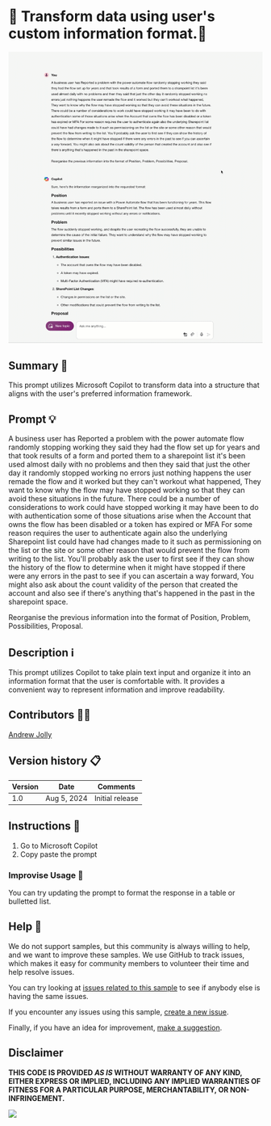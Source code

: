 # 🚀 Transform data using user's custom information format.📆

![Demo](./assets/demo.gif)

## Summary 📜

This prompt utilizes Microsoft Copilot to transform data into a structure that aligns with the user's preferred information framework.

## Prompt 💡

A business user has Reported a problem with the power automate flow randomly stopping working they said they had the flow set up for years and that took results of a form and ported them to a sharepoint list it's been used almost daily with no problems and then they said that just the other day it randomly stopped working no errors just nothing happens the user remade the flow and it worked but they can't workout what happened, They want to know why the flow may have stopped working so that they can avoid these situations in the future. There could be a number of considerations to work could have stopped working it may have been to do with authentication some of those situations arise when the Account that owns the flow has been disabled or a token has expired or MFA For some reason requires the user to authenticate again also the underlying Sharepoint list could have had changes made to it such as permissioning on the list or the site or some other reason that would prevent the flow from writing to the list. You'll probably ask the user to first see if they can show the history of the flow to determine when it might have stopped if there were any errors in the past to see if you can ascertain a way forward, You might also ask about the count validity of the person that created the account and also see if there's anything that's happened in the past in the sharepoint space.
 
Reorganise the previous information into the format of Position, Problem, Possibilities, Proposal.

## Description ℹ️

This prompt utilizes Copilot to take plain text input and organize it into an information format that the user is comfortable with. It provides a convenient way to represent information and improve readability.

## Contributors 👨‍💻

[Andrew Jolly](https://www.linkedin.com/in/andrewjolly/)

## Version history 📋

Version|Date|Comments
-------|----|--------
1.0|Aug 5, 2024|Initial release

## Instructions 📝


1. Go to Microsoft Copilot
2. Copy paste the  prompt


### Improvise Usage 🚀

You can try updating the prompt to format the response in a table or bulletted list.


## Help 💁

We do not support samples, but this community is always willing to help, and we want to improve these samples. We use GitHub to track issues, which makes it easy for  community members to volunteer their time and help resolve issues.

You can try looking at [issues related to this sample](https://github.com/pnp/copilot-prompts/issues?q=label%3A%22sample%3A%20YOUR-SAMPLE-NAME%22) to see if anybody else is having the same issues.

If you encounter any issues using this sample, [create a new issue](https://github.com/pnp/copilot-prompts/issues/new).

Finally, if you have an idea for improvement, [make a suggestion](https://github.com/pnp/copilot-prompts/issues/new).

## Disclaimer

**THIS CODE IS PROVIDED *AS IS* WITHOUT WARRANTY OF ANY KIND, EITHER EXPRESS OR IMPLIED, INCLUDING ANY IMPLIED WARRANTIES OF FITNESS FOR A PARTICULAR PURPOSE, MERCHANTABILITY, OR NON-INFRINGEMENT.**

![](https://m365-visitor-stats.azurewebsites.net/SamplesGallery/copilotprompts-m365-information-format-pppp-prompt)

